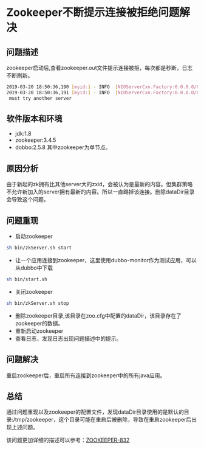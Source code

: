 # Zookeeper不断提示连接被拒绝问题解决

## 问题描述
zookeeper启动后,查看zookeeper.out文件提示连接被拒，每次都是秒断，日志不断刷新。

```bash 
2019-03-20 18:50:36,190 [myid:] - INFO  [NIOServerCxn.Factory:0.0.0.0/0.0.0.0:2181:NIOServerCnxnFactory@197] - Accepted socket connection from /127.0.0.1:45886
2019-03-20 18:50:36,191 [myid:] - INFO  [NIOServerCxn.Factory:0.0.0.0/0.0.0.0:2181:ZooKeeperServer@812] - Refusing session request for client /127.0.0.1:45886 as it has seen zxid 0x9 our last zxid is 0x0 client
 must try another server
```

## 软件版本和环境

- jdk:1.8
- zookeeper:3.4.5
- dobbo:2.5.8
其中zookeeper为单节点。

## 原因分析

由于新起的zk拥有比其他server大的zxid，会被认为是最新的内容。但集群策略不允许新加入的server拥有最新的内容。所以一直踢掉该连接。删除dataDir目录会导致这个问题。


## 问题重现

- 启动zookeeper
```bash
sh bin/zkServer.sh start
```
- 让一个应用连接到zookeeper，这里使用dubbo-monitor作为测试应用，可以从dubbo中下载
``` bash
sh bin/start.sh
```
- 关闭zookeeper
``` bash
sh bin/zkServer.sh stop
```
- 删除zookeeper目录,该目录在zoo.cfg中配置的dataDir，该目录存在了zookeeper的数据。
- 重新启动zookeeper
- 查看日志，发现日志出现问题描述中的提示。

## 问题解决

重启zookeeper后，重启所有连接到zookeeper中的所有java应用。

## 总结
通过问题重现以及zookeeper的配置文件，发现dataDir目录使用的是默认的目录:/tmp/zookeeper，这个目录可能在重启后被删除，导致在重启zookeeper后出现上述问题。


该问题更加详细的描述可以参考：[ZOOKEEPER-832](https://issues.apache.org/jira/browse/ZOOKEEPER-832)





